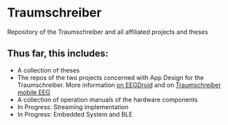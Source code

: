 # Traumschreiber
Repository of the Traumschreiber and all affiliated projects and theses


## Thus far, this includes:

- A collection of theses
- The repos of the two projects concerned with App Design for the Traumschreiber. More information [on EEGDroid](https://github.com/neuroinfo-os/Traumschreiber/blob/master/Theses/App%20Development/RojasCampos_AppRecordStoreManageEEG.pdf) and on [Traumschreiber mobile EEG](https://github.com/neuroinfo-os/Traumschreiber/blob/master/Theses/Event%20Related%20Potentials/Vidal_AuditoryEvokedPotentials.pdf)
- A collection of operation manuals of the hardware components
- In Progress: Streaming implementation
- In Progress: Embedded System and BLE
